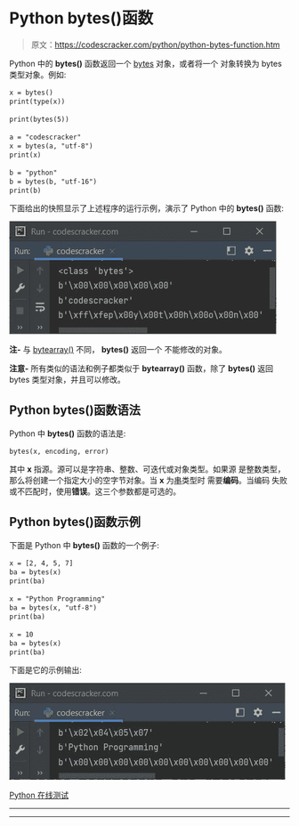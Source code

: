 # Python bytes()函数

> 原文：<https://codescracker.com/python/python-bytes-function.htm>

Python 中的 **bytes()** 函数返回一个 [bytes](/python/python-bytes.htm) 对象，或者将一个 对象转换为 bytes 类型对象。例如:

```
x = bytes()
print(type(x))

print(bytes(5))

a = "codescracker"
x = bytes(a, "utf-8")
print(x)

b = "python"
b = bytes(b, "utf-16")
print(b)
```

下面给出的快照显示了上述程序的运行示例，演示了 Python 中的 **bytes()** 函数:

![python bytes function](img/b902a5b0c568fa5ec383b601df97d8fe.png)

**注-** 与 [bytearray()](/python/python-bytearray.htm) 不同， **bytes()** 返回一个 不能修改的对象。

**注意-** 所有类似的语法和例子都类似于 **bytearray()** 函数，除了 **bytes()** 返回 bytes 类型对象，并且可以修改。

## Python bytes()函数语法

Python 中 **bytes()** 函数的语法是:

```
bytes(x, encoding, error)
```

其中 **x** 指源。源可以是字符串、整数、可迭代或对象类型。如果源 是整数类型，那么将创建一个指定大小的空字节对象。当 **x** 为[串](/python/python-strings.htm)类型时 需要**编码**。当编码 失败或不匹配时，使用**错误**。这三个参数都是可选的。

## Python bytes()函数示例

下面是 Python 中 **bytes()** 函数的一个例子:

```
x = [2, 4, 5, 7]
ba = bytes(x)
print(ba)

x = "Python Programming"
ba = bytes(x, "utf-8")
print(ba)

x = 10
ba = bytes(x)
print(ba)
```

下面是它的示例输出:

![python bytes function example](img/2d348c42b7a8f36c557df05a16f88175.png)

[Python 在线测试](/exam/showtest.php?subid=10)

* * *

* * *